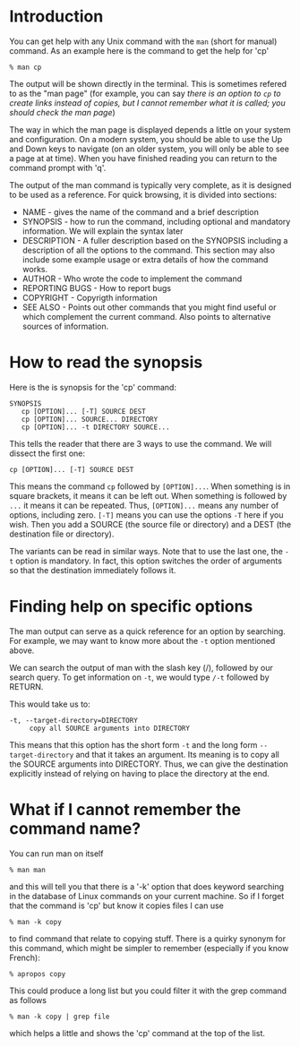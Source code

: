 Introduction
============

You can get help with any Unix command with the `man` (short for manual)
command.  As an example here is the command to get the help for 'cp'

    % man cp

The output will be shown directly in the terminal. This is sometimes refered to
as the "man page" (for example, you can say *there is an option to `cp` to
create links instead of copies, but I cannot remember what it is called; you
should check the man page*)

The way in which the man page is displayed depends a little on your system and
configuration. On a modern system, you should be able to use the Up and Down
keys to navigate (on an older system, you will only be able to see a page at at
time). When you have finished reading you can return to the command prompt with
'q'.

The output of the man command is typically very complete, as it is designed to
be used as a reference. For quick browsing, it is divided into sections:

 * NAME - gives the name of the command and a brief description
 * SYNOPSIS - how to run the command, including optional and mandatory 
              information. We will explain the syntax later
 * DESCRIPTION - A fuller description based on the SYNOPSIS including a 
                 description of all the options to the command. This section
                 may also include some example usage or extra details of how
                 the command works.
 * AUTHOR - Who wrote the code to implement the command
 * REPORTING BUGS - How to report bugs
 * COPYRIGHT - Copyrigth information 
 * SEE ALSO - Points out other commands that you might find useful or which 
              complement the current command. Also points to alternative
              sources of information.

How to read the synopsis
========================

Here is the is synopsis for the 'cp' command:

    SYNOPSIS
       cp [OPTION]... [-T] SOURCE DEST
       cp [OPTION]... SOURCE... DIRECTORY
       cp [OPTION]... -t DIRECTORY SOURCE...

This tells the reader that there are 3 ways to use the command. We will dissect
the first one:

    cp [OPTION]... [-T] SOURCE DEST

This means the command `cp` followed by `[OPTION]...`. When something is in
square brackets, it means it can be left out. When something is followed by
`...` it means it can be repeated. Thus, `[OPTION]...` means any number of
options, including zero. `[-T]` means you can use the options `-T` here if you
wish. Then you add a SOURCE (the source file or directory) and a DEST (the 
destination file or directory).

The variants can be read in similar ways. Note that to use the last one, the
`-t` option is mandatory. In fact, this option switches the order of arguments
so that the destination immediately follows it.

Finding help on specific options
================================

The man output can serve as a quick reference for an option by searching. For
example, we may want to know more about the `-t` option mentioned above.

We can search the output of man with the slash key (/), followed by our search
query. To get information on `-t`, we would type `/-t` followed by RETURN.

This would take us to:

    -t, --target-directory=DIRECTORY
         copy all SOURCE arguments into DIRECTORY

This means that this option has the short form `-t` and the long form
`--target-directory` and that it takes an argument. Its meaning is to copy all
the SOURCE arguments into DIRECTORY. Thus, we can give the destination
explicitly instead of relying on having to place the directory at the end.

What if I cannot remember the command name?
===========================================

You can run man on itself

    % man man

and this will tell you that there is a '-k' option that does keyword searching
in the database of Linux commands on your current machine. So if I forget that 
the command is 'cp' but know it copies files I can use

    % man -k copy

to find command that relate to copying stuff. There is a quirky synonym for
this command, which might be simpler to remember (especially if you know
French):

    % apropos copy

This could produce a long list but you could filter it with the grep command as
follows

    % man -k copy | grep file

which helps a little and shows the 'cp' command at the top of the list.

